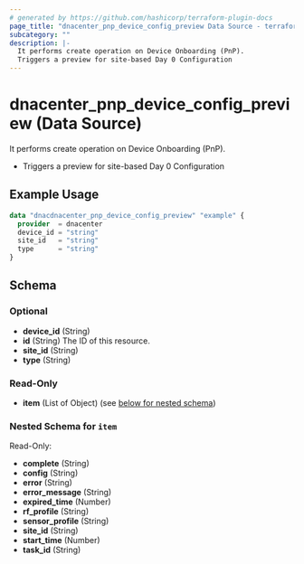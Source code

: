 ```yaml
---
# generated by https://github.com/hashicorp/terraform-plugin-docs
page_title: "dnacenter_pnp_device_config_preview Data Source - terraform-provider-dnacenter"
subcategory: ""
description: |-
  It performs create operation on Device Onboarding (PnP).
  Triggers a preview for site-based Day 0 Configuration
---
```


# dnacenter_pnp_device_config_preview (Data Source)

It performs create operation on Device Onboarding (PnP).

- Triggers a preview for site-based Day 0 Configuration

## Example Usage

```terraform
data "dnacdnacenter_pnp_device_config_preview" "example" {
  provider  = dnacenter
  device_id = "string"
  site_id   = "string"
  type      = "string"
}
```

<!-- schema generated by tfplugindocs -->
## Schema

### Optional

- **device_id** (String)
- **id** (String) The ID of this resource.
- **site_id** (String)
- **type** (String)

### Read-Only

- **item** (List of Object) (see [below for nested schema](#nestedatt--item))

<a id="nestedatt--item"></a>
### Nested Schema for `item`

Read-Only:

- **complete** (String)
- **config** (String)
- **error** (String)
- **error_message** (String)
- **expired_time** (Number)
- **rf_profile** (String)
- **sensor_profile** (String)
- **site_id** (String)
- **start_time** (Number)
- **task_id** (String)


